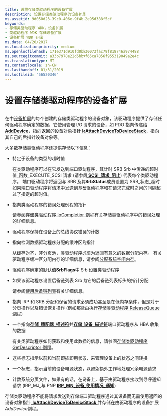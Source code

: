 ```yaml
---
title: 设置存储类驱动程序的设备扩展
description: 设置存储类驱动程序的设备扩展
ms.assetid: 9d050d23-39c0-406e-9f4b-2e95d388f5cf
keywords:
- 存储类驱动程序 WDK，设备扩展
- 类驱动程序 WDK 存储设备扩展
- 设备扩展 WDK 存储
ms.date: 04/20/2017
ms.localizationpriority: medium
ms.openlocfilehash: 171e371d910fd0bb30073fac79f818746a974488
ms.sourcegitcommit: a33b7978e22d5bb9f65ca7056f955319049a2e4c
ms.translationtype: MT
ms.contentlocale: zh-CN
ms.lasthandoff: 01/31/2019
ms.locfileid: "56520346"
---
```

# <a name="setting-up-a-storage-class-drivers-device-extension"></a>设置存储类驱动程序的设备扩展


## <span id="ddk_setting_up_a_storage_class_drivers_device_extension_kg"></span><span id="DDK_SETTING_UP_A_STORAGE_CLASS_DRIVERS_DEVICE_EXTENSION_KG"></span>


在中[设备扩展](https://msdn.microsoft.com/library/windows/hardware/ff543119)的每个创建的存储类驱动程序的设备对象，该驱动程序提供了存储任何驱动程序确定的数据，它使用管理 I/O 请求的设备，如 PDO 指向传递给[ **AddDevice**](https://msdn.microsoft.com/library/windows/hardware/ff540521)，指向返回的设备对象指针[ **IoAttachDeviceToDeviceStack**](https://msdn.microsoft.com/library/windows/hardware/ff548300)，指向其自己的后指针设备对象等。

大多数存储类驱动程序还提供存储以下信息：

-   特定于设备的类型的超时值

    在类驱动程序可以在它发送到端口驱动程序，其计时 SRB Srb 中传递的超时值\_函数\_EXECUTE\_SCSI 请求 (请参阅[ **SCSI\_请求\_阻止**](https://msdn.microsoft.com/library/windows/hardware/ff565393)) 代表每个类驱动程序。 端口驱动程序将返回与 SRB 及其**SrbStatus**成员设置为 SRB\_状态\_超时如果端口驱动程序将请求中发送到基础驱动程序和在请求完成时之间的间隔超过了指定的超时值。

-   指向类驱动程序的错误处理例程的指针

    请参阅[存储类驱动程序 IoCompletion 例程](storage-class-driver-s-iocompletion-routines.md)有关存储类驱动程序中的错误处理的详细信息。

-   驱动程序保持在设备上的总线协议错误的计数

-   指向检测数据驱动程序分配的缓冲区的指针

    从缓存对齐，非分页池，类驱动程序必须为返回有意义的数据分配内存。 有关驱动程序缓冲区分配内存的详细信息，请参阅[分配系统空间内存](https://msdn.microsoft.com/library/windows/hardware/ff540588)。

-   驱动程序确定的默认值**SrbFlags**中 Srb 设置类驱动程序

-   如果该驱动程序设置后备链列表 Srb 为它的后备链列表标头的指针分配

    请参阅[使用后备链列表](https://msdn.microsoft.com/library/windows/hardware/ff565416)有关详细信息。

-   指向 IRP 和 SRB 分配和保留的请求必须成功甚至是在低内存条件，但是对于分页操作以及错误恢复操作 (例如那些由执行[存储类驱动程序 ReleaseQueue例程](storage-class-driver-s-releasequeue-routine.md))

-   一个指向[**存储\_适配器\_描述符**](https://msdn.microsoft.com/library/windows/hardware/ff566346)并[**存储\_设备\_描述符**](https://msdn.microsoft.com/library/windows/hardware/ff566971)端口驱动程序从 HBA 收集的数据

    有关类驱动程序如何获取和使用此数据的信息，请参阅[存储类驱动程序 GetDescriptor 例程](storage-class-driver-s-getdescriptor-routine.md)。

-   这些标志指示以前和当前即插即用状态，来管理设备上的状态之间转换

-   一个标志，指示当前的设备电源状态，以避免额外工作地处理冗余电源请求

-   计数系统分页文件，如果有的话，在设备上，基于由驱动程序接收到寻呼通知请求 (IRP\_MJ\_与 PNP [ **IRP\_MN\_设备\_使用情况\_通知**](https://msdn.microsoft.com/library/windows/hardware/ff550841))

存储类驱动程序不能将请求发送到存储端口驱动程序通过其设备而无需使用返回的设备对象指针[ **IoAttachDeviceToDeviceStack** ](https://msdn.microsoft.com/library/windows/hardware/ff548300)并存储在由驱动程序的设备扩展*AddDevice*例程。

 

 




